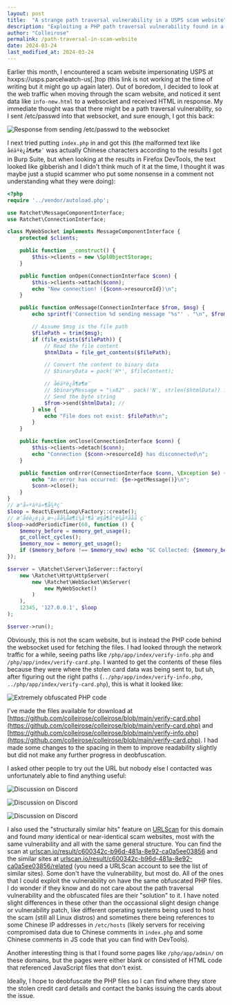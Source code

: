 ```yaml
---
layout: post
title:  "A strange path traversal vulnerability in a USPS scam website"
description: "Exploiting a PHP path traversal vulnerability found in a USPS scam website"
author: "Colleirose"
permalink: /path-traversal-in-scam-website
date: 2024-03-24
last_modified_at: 2024-03-24
---
```


Earlier this month, I encountered a scam website impersonating USPS at hxxps://usps.parcelwatch-us[.]top (this link is not working at the time of writing but it might go up again later). Out of boredom, I decided to look at the web traffic when moving through the scam website, and noticed it sent data like `info-new.html` to a websocket and received HTML in response. My immediate thought was that there might be a path traversal vulnerability, so I sent /etc/passwd into that websocket, and sure enough, I got this back:

![Response from sending /etc/passwd to the websocket](/assets/img/exploiting%20path%20traversal%20vulnerabilities.png)

I next tried putting `index.php` in and got this (the malformed text like `åéäºè¿å¶æ¶æ¯` was actually Chinese characters according to the results I got in Burp Suite, but when looking at the results in Firefox DevTools, the text looked like gibberish and I didn't think much of it at the time, I thought it was maybe just a stupid scammer who put some nonsense in a comment not understanding what they were doing):
```php
<?php
require '../vendor/autoload.php';

use Ratchet\MessageComponentInterface;
use Ratchet\ConnectionInterface;

class MyWebSocket implements MessageComponentInterface {
    protected $clients;

    public function __construct() {
        $this->clients = new \SplObjectStorage;
    }

    public function onOpen(ConnectionInterface $conn) {
        $this->clients->attach($conn);
        echo "New connection! ({$conn->resourceId})\n";
    }

    public function onMessage(ConnectionInterface $from, $msg) {
        echo sprintf('Connection %d sending message "%s"' . "\n", $from->resourceId, $msg);

        // Assume $msg is the file path
        $filePath = trim($msg);
        if (file_exists($filePath)) {
            // Read the file content
            $htmlData = file_get_contents($filePath);

            // Convert the content to binary data
            // $binaryData = pack('H*', $fileContent);

            // åéäºè¿å¶æ¶æ¯
            // $binaryMessage = "\x82" . pack('N', strlen($htmlData)) . $htmlData;
            // Send the byte string
            $from->send($htmlData); //
        } else {
            echo "File does not exist: $filePath\n";
        }
    }

    public function onClose(ConnectionInterface $conn) {
        $this->clients->detach($conn);
        echo "Connection {$conn->resourceId} has disconnected\n";
    }

    public function onError(ConnectionInterface $conn, \Exception $e) {
        echo "An error has occurred: {$e->getMessage()}\n";
        $conn->close();
    }
}
// æ°å»ºäºä»¶å¾ªç¯
$loop = React\EventLoop\Factory::create();
// æ¯åéè¿è¡ä¸æ¬¡åå¾åæ¶ï¼å¹¶å¨æ§å¶å°è¾åºåå­å ç¨
$loop->addPeriodicTimer(60, function () {
    $memory_before = memory_get_usage();
    gc_collect_cycles();
    $memory_now = memory_get_usage();
    if ($memory_before !== $memory_now) echo "GC Collected: {$memory_before} bytes -> {$memory_now} bytes\n";
});

$server = \Ratchet\Server\IoServer::factory(
    new \Ratchet\Http\HttpServer(
        new \Ratchet\WebSocket\WsServer(
            new MyWebSocket()
        )
    ),
    12345, '127.0.0.1', $loop
);

$server->run();
```

Obviously, this is not the scam website, but is instead the PHP code behind the websocket used for fetching the files. I had looked through the network traffic for a while, seeing paths like `/php/app/index/verify-info.php` and `/php/app/index/verify-card.php`. I wanted to get the contents of these files because they were where the stolen card data was being sent to, but uh, after figuring out the right paths (`../php/app/index/verify-info.php`, `../php/app/index/verify-card.php`), this is what it looked like:

![Extremely obfuscated PHP code](/assets/img/obfuscated%20php%20code.png)

I've made the files available for download at [https://github.com/colleirose/colleirose/blob/main/verify-card.php](https://github.com/colleirose/colleirose/blob/main/verify-card.php) and [https://github.com/colleirose/colleirose/blob/main/verify-info.php](https://github.com/colleirose/colleirose/blob/main/verify-card.php). I had made some changes to the spacing in them to improve readability slightly but did not make any further progress in deobfuscation.

I asked other people to try out the URL but nobody else I contacted was unfortunately able to find anything useful:

![Discussion on Discord](/assets/img/discussion%20of%20php%20obfuscation%20on%20discord%201.png)

![Discussion on Discord](/assets/img/discussion%20of%20php%20obfuscation%20on%20discord%202.png)

![Discussion on Discord](/assets/img/discussion%20of%20php%20obfuscation%20on%20discord%203.png)

I also used the "structurally similar hits" feature on [URLScan](https://urlscan.io) for this domain and found *many* identical or near-identical scam websites, most with the same vulnerability and all with the same general structure. You can find the scan at [urlscan.io/result/c600342c-b96d-481a-8e92-ca0a5ee03856](https://urlscan.io/result/c600342c-b96d-481a-8e92-ca0a5ee03856/) and the similar sites at [urlscan.io/result/c600342c-b96d-481a-8e92-ca0a5ee03856/related](https://urlscan.io/result/c600342c-b96d-481a-8e92-ca0a5ee03856/related/) (you need a URLScan account to see the list of similar sites). Some don't have the vulnerability, but most do. All of the ones that I could exploit the vulnerability on have the same obfuscated PHP files. I do wonder if they know and do not care about the path traversal vulnerability and the obfuscated files are their "solution" to it. I have noted slight differences in these other than the occassional slight design change or vulnerability patch, like different operating systems being used to host the scam (still all Linux distros) and sometimes there being references to some Chinese IP addresses in `/etc/hosts` (likely servers for receiving compromised data due to Chinese comments in `index.php` and some Chinese comments in JS code that you can find with DevTools).

Another interesting thing is that I found some pages like `/php/app/admin/` on these domains, but the pages were either blank or consisted of HTML code that referenced JavaScript files that don't exist.

Ideally, I hope to deobfuscate the PHP files so I can find where they store the stolen credit card details and contact the banks issuing the cards about the issue.
